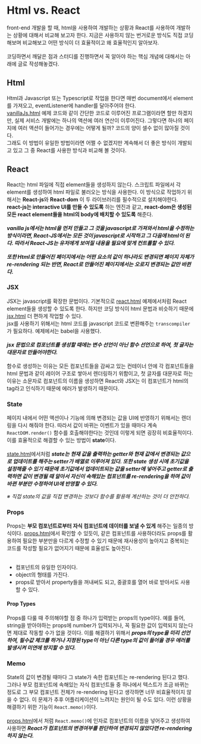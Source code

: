 # Html vs. React

front-end 개발을 할 때, html을 사용하여 개발하는 상황과 React를 사용하여 개발하는 상황에 대해서 비교해 보고자 한다. 지금은 사용하지 않는 번거로운 방식도 직접 코딩해보며 비교해보고 어떤 방식이 더 효율적이고 왜 효율적인지 알아보자.<br><br>
코딩하면서 깨달은 점과 스터디를 진행하면서 꼭 알아야 하는 핵심 개념에 대해서는 아래에 글로 작성해놓겠다.

## Html

Html과 Javascript 또는 Typescript로 작업을 한다면 매번 document에서 element를 가져오고, eventListener에 handler를 달아주어야 한다.<br>
[vanillaJs.html](https://github.com/gtengine/reactBasic/blob/main/whyReact/vanillaJs.html) 예제 코드와 같이 간단한 코드로 이루어진 프로그램이라면 할만 하겠지만, 실제 서비스 개발에는 하나의 액션에 여러 연산이 이루어진다.
그렇다면 하나의 페이지에 여러 액션이 들어가는 경우에는 어떻게 될까? 코드의 양이 셀수 없이 많아질 것이다.<br>
그래도 이 방법이 유일한 방법이라면 어쩔 수 없겠지만 계속해서 더 좋은 방식이 개발되고 있고 그 중 React를 사용한 방식과 비교해 볼 것이다.<br>

## React

React는 html 파일에 직접 element들을 생성하지 않는다. 스크립트 파일에서 각 element를 생성하여 html 파일로 불러오는 방식을 사용한다.
이 방식으로 작업하기 위해서는 **React-js**와 **React-dom** 이 두 라이브러리를 필수적으로 설치해야한다.<br>
**react-js는 interactive UI를 만들 수 있도록** 하는 엔진과 같고, **react-dom은 생성된 모든 react element들을 html의 body에 배치할 수 있도록** 해준다.<br><br>
**_vanilla js에서는 html을 먼저 만들고 그 것을 javascript로 가져와서 html을 수정하는 방식이라면, React-JS에서는 모든 것이 javascript로 시작하고 그 다음에 html이 된다. 따라서 React-JS는 유저에게 보여질 내용을 필요에 맞게 컨트롤할 수 있다._**<br><br>
**_또한 Html로 만들어진 페이지에서는 어떤 요소의 값이 하나라도 변경되면 페이지 자체가 re-rendering 되는 반면, React로 만들어진 페이지에서는 오로지 변경되는 값만 바뀐다._**

### JSX

JSX는 javascript를 확장한 문법이다. 기본적으로 [react.html](https://github.com/gtengine/reactBasic/blob/main/whyReact/react.html) 예제에서처럼 React element들을 생성할 수 있도록 한다. 하지만 코딩 방식이 html 문법과 비슷하기 때문에 [jsx.html](https://github.com/gtengine/reactBasic/blob/main/whyReact/jsx.html) 더 편하게 작업할 수 있다.<br>
jsx를 사용하기 위해서는 html 코드를 javascript 코드로 변환해주는 `transcompiler`가 필요하다. 예제에서는 babel을 사용했다.<br><br>
**_jsx 문법으로 컴포넌트를 생성할 때에는 변수 선언이 아닌 함수 선언으로 하여, 첫 글자는 대문자로 만들어야한다._**<br><br>
함수로 생성하는 이유는 모든 컴포넌트들을 감싸고 있는 컨테이너 안에 각 컴포넌트들을 html 문법과 같이 레이어 구조로 쌓아서 렌더링하기 위함이고, 첫 글자를 대문자로 하는 이유는 소문자로 컴포넌트의 이름을 생성하면 React와 JSX는 이 컴포넌트가 html의 tag라고 인식하기 때문에 에러가 발생하기 때문이다.

### State

페이지 내에서 어떤 액션이나 기능에 의해 변경되는 값을 UI에 반영하기 위해서는 렌더링을 다시 해줘야 한다. 따라서 값이 바뀌는 이벤트가 있을 때마다 계속 `ReactDOM.render()` 함수를 호출해야한다는 것인데 이렇게 되면 굉장히 비효율적이다. 이를 효율적으로 해결할 수 있는 방법이 **state**이다.<br><br>
[state.html](https://github.com/gtengine/reactBasic/blob/main/whyReact/state.html)에서처럼 **_state는 현재 값을 출력하는 getter와 현재 값에서 변경되는 값으로 업데이트를 해주는 setter가 배열로 이루어져 있다. 또한 state 생성 시에 초기값을 설정해줄 수 있기 때문에 초기값에서 업데이트되는 값을 setter에 넣어주고 getter로 출력하면 값이 변경될 때 알아서 자신이 속해있는 컴포넌트를 re-rendering을 하며 값이 바뀐 부분만 수정하여 UI에 반영할 수 있다._**

_※ 직접 state의 값을 직접 변경하는 것보다 함수를 활용해 계산하는 것이 더 안전하다._

### Props

Props는 **부모 컴포넌트로부터 자식 컴포넌트에 데이터를 보낼 수 있게** 해주는 일종의 방식이다. [props.html](https://github.com/gtengine/reactBasic/blob/main/whyReact/props.html)에서 확인할 수 있듯이, 같은 컴포넌트를 사용하더라도 props를 활용하여 필요한 부분만을 다르게 수정할 수 있기 때문에 재사용성이 높아지고 중복되는 코드를 작성할 필요가 없어지기 때문에 효율성도 높아진다.<br><br>

- 컴포넌트의 유일한 인자이다.
- object의 형태를 가진다.
- props로 받아서 property들을 꺼내써도 되고, 중괄호를 열어 바로 받아서도 사용할 수 있다.

#### Prop Types

Props를 다룰 때 주의해야할 점 중 하나가 입력받는 props의 type이다. 예를 들어, string을 받아야하는 props에 number가 입력되거나, 꼭 필요한 값이 입력되지 않는다면 제대로 작동할 수가 없을 것이다. 이를 해결하기 위해서 **_props의 type을 미리 선언하여, 필수값 체크를 하거나 지정된 type이 아닌 다른 type의 값이 들어올 경우 에러를 발생시켜 미연에 방지할 수 있다._**

### Memo

State의 값이 변경될 때마다 그 state가 속한 컴포넌트는 re-rendering 된다고 했다. 그러나 부모 컴포넌트에 속해있는 자식 컴포넌트들 중 하나에서 텍스트가 조금 바뀌는 정도로 그 부모 컴포넌트 전체가 re-rendering 된다고 생각하면 너무 비효율적이지 않을 수 없다. 이 문제가 추후 어플리케이션이 느려지는 원인이 될 수도 있다. 이런 상황을 해결하기 위한 기능이 `React.memo()`이다.<br><br>
[props.html](https://github.com/gtengine/reactBasic/blob/main/whyReact/props.html)에서 처럼 `React.memo()`에 인자로 컴포넌트의 이름을 넣어주고 생성하여 사용하면 **_React가 컴포넌트의 변경여부를 판단하여 변경되지 않았다면 re-rendering하지 않는다._**
